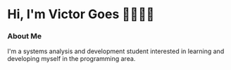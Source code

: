 # Hi, I'm Victor Goes 👋👨🏻‍💻

### About Me
 I'm a systems analysis and development student interested in learning and developing myself in the programming area.
